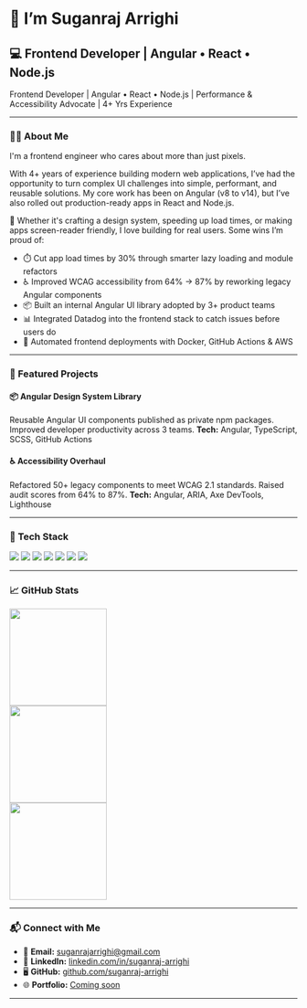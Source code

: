 # 👋 I’m Suganraj Arrighi

## 💻 Frontend Developer | Angular • React • Node.js
Frontend Developer | Angular • React • Node.js | Performance & Accessibility Advocate | 4+ Yrs Experience 

---

### 🧑‍💼 About Me
I'm a frontend engineer who cares about more than just pixels.

With 4+ years of experience building modern web applications, I’ve had the opportunity to turn complex UI challenges into simple, performant, and reusable solutions. My core work has been on Angular (v8 to v14), but I’ve also rolled out production-ready apps in React and Node.js.

🔨 Whether it's crafting a design system, speeding up load times, or making apps screen-reader friendly, I love building for real users. Some wins I’m proud of:
- ⏱️ Cut app load times by 30% through smarter lazy loading and module refactors
- ♿ Improved WCAG accessibility from 64% → 87% by reworking legacy Angular components
- 📦 Built an internal Angular UI library adopted by 3+ product teams
- 📊 Integrated Datadog into the frontend stack to catch issues before users do
- 🚀 Automated frontend deployments with Docker, GitHub Actions & AWS

---

### 🚀 Featured Projects

#### 📦 Angular Design System Library
Reusable Angular UI components published as private npm packages. Improved developer productivity across 3 teams.
**Tech:** Angular, TypeScript, SCSS, GitHub Actions  


#### ♿ Accessibility Overhaul
Refactored 50+ legacy components to meet WCAG 2.1 standards. Raised audit scores from 64% to 87%.
**Tech:** Angular, ARIA, Axe DevTools, Lighthouse  

 

---

### 🧰 Tech Stack
<p align="left">
  <img src="https://img.shields.io/badge/Angular-DD0031?style=for-the-badge&logo=angular&logoColor=white"/>
  <img src="https://img.shields.io/badge/React-20232A?style=for-the-badge&logo=react&logoColor=61DAFB"/>
  <img src="https://img.shields.io/badge/Node.js-339933?style=for-the-badge&logo=node.js&logoColor=white"/>
  <img src="https://img.shields.io/badge/TypeScript-3178C6?style=for-the-badge&logo=typescript&logoColor=white"/>
  <img src="https://img.shields.io/badge/Docker-2496ED?style=for-the-badge&logo=docker&logoColor=white"/>
  <img src="https://img.shields.io/badge/Kubernetes-326CE5?style=for-the-badge&logo=kubernetes&logoColor=white"/>
  <img src="https://img.shields.io/badge/AWS-232F3E?style=for-the-badge&logo=amazon-aws&logoColor=white"/>
</p>

---

### 📈 GitHub Stats
<p align="left">
  <img src="https://github-readme-stats.vercel.app/api?username=suganraj-arrighi&show_icons=true&theme=radical" height="170"/><br>
  <img src="https://github-readme-streak-stats.herokuapp.com/?user=suganraj-arrighi&theme=dark&hide_border=false" height="170"/><br>
  <img src="https://github-readme-stats.vercel.app/api/top-langs/?username=suganraj-arrighi&theme=dark&hide_border=false&include_all_commits=false&count_private=false&layout=compact" height="170"/><br>
</p>

---

### 📬 Connect with Me
- 📧 **Email:** suganrajarrighi@gmail.com  
- 💼 **LinkedIn:** [linkedin.com/in/suganraj-arrighi](https://linkedin.com/in/suganraj-arrighi)  
- 🖥️ **GitHub:** [github.com/suganraj-arrighi](https://github.com/suganraj-arrighi)  
- 🌐 **Portfolio:** [Coming soon](#)

---
